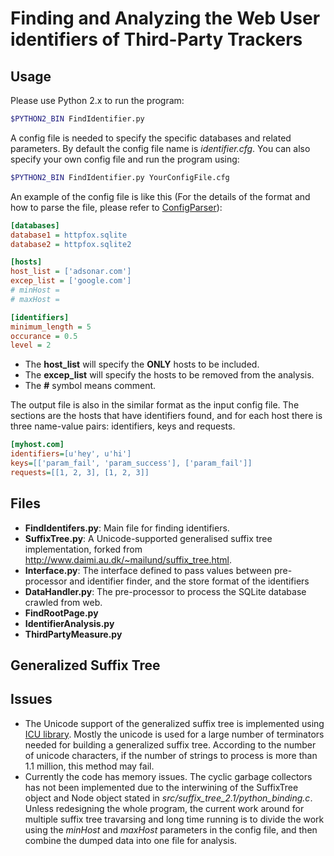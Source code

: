 Finding and Analyzing the Web User identifiers of Third-Party Trackers
======================================================================

Usage
-----
Please use Python 2.x to run the program:
```bash
$PYTHON2_BIN FindIdentifier.py
```
A config file is needed to specify the specific databases and related parameters. By default the config file name is *identifier.cfg*. You can also specify your own config file and run the program using:
```bash
$PYTHON2_BIN FindIdentifier.py YourConfigFile.cfg
```
An example of the config file is like this (For the details of the format and how to parse the file, please refer to [ConfigParser](https://docs.python.org/2/library/configparser.html)):
```ini
[databases]
database1 = httpfox.sqlite
database2 = httpfox.sqlite2

[hosts]
host_list = ['adsonar.com']
excep_list = ['google.com']
# minHost = 
# maxHost = 

[identifiers]
minimum_length = 5
occurance = 0.5
level = 2
```
* The **host_list** will specify the **ONLY** hosts to be included.
* The **excep_list** will specify the hosts to be removed from the analysis.
* The **#** symbol means comment.

The output file is also in the similar format as the input config file. The sections are the hosts that have identifiers found, and for each host there is three name-value pairs: identifiers, keys and requests.
```ini
[myhost.com]
identifiers=[u'hey', u'hi']
keys=[['param_fail', 'param_success'], ['param_fail']]
requests=[[1, 2, 3], [1, 2, 3]]
```

Files
-----
* **FindIdentifers.py**: Main file for finding identifiers.
* **SuffixTree.py**: A Unicode-supported generalised suffix tree implementation, forked from http://www.daimi.au.dk/~mailund/suffix_tree.html.
* **Interface.py**: The interface defined to pass values between pre-processor and identifier finder, and the store format of the identifiers
* **DataHandler.py**: The pre-processor to process the SQLite database crawled from web.
* **FindRootPage.py**
* **IdentifierAnalysis.py**
* **ThirdPartyMeasure.py**

Generalized Suffix Tree
-----------------------

Issues
------
* The Unicode support of the generalized suffix tree is implemented using [ICU library](http://site.icu-project.org/). Mostly the unicode is used for a large number of terminators needed for building a generalized suffix tree. According to the number of unicode characters, if the number of strings to process is more than 1.1 million, this method may fail.
* Currently the code has memory issues. The cyclic garbage collectors has not been implemented due to the interwining of the SuffixTree object and Node object stated in *src/suffix_tree_2.1/python_binding.c*. Unless redesigning the whole program, the current work around for multiple suffix tree travarsing and long time running is to divide the work using the *minHost* and *maxHost* parameters in the config file, and then combine the dumped data into one file for analysis.
    
